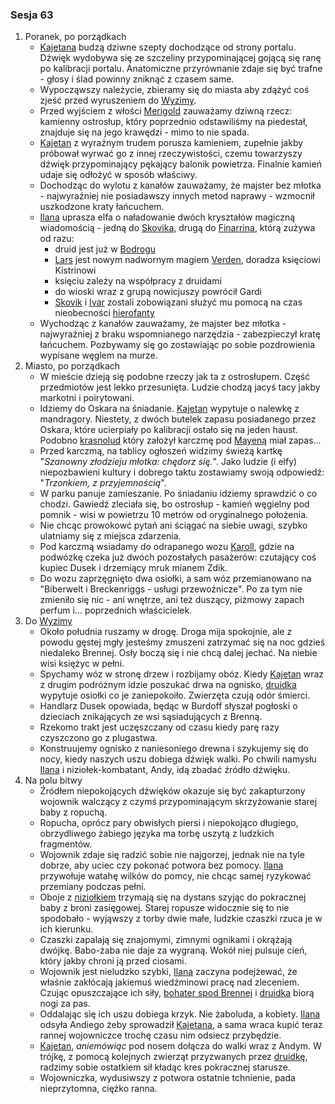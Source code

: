 ### Sesja 63
1. Poranek, po porządkach
    - [Kajetana](#g_kajetan) budzą dziwne szepty dochodzące od strony portalu. Dźwięk wydobywa się ze szczeliny przypominającej gojącą się ranę po kalibracji portalu. Anatomiczne przyrównanie zdaje się być trafne - głosy i ślad powinny zniknąć z czasem same.
    - Wypocząwszy należycie, zbieramy się do miasta aby zdążyć coś zjeść przed wyruszeniem do [Wyzimy](#l_wyzima).
    - Przed wyjściem z włości [Merigold](#p_triss_merigold) zauważamy dziwną rzecz: kamienny ostrosłup, który poprzednio odstawiliśmy na piedestał, znajduje się na jego krawędzi - mimo to nie spada.
    - [Kajetan](#g_kajetan) z wyraźnym trudem porusza kamieniem, zupełnie jakby próbował wyrwać go z innej rzeczywistości, czemu towarzyszy dźwięk przypominający pękający balonik powietrza. Finalnie kamień udaje się odłożyć w sposób właściwy.
    - Dochodząc do wylotu z kanałów zauważamy, że majster bez młotka - najwyraźniej nie posiadawszy innych metod naprawy - wzmocnił uszkodzone kraty łańcuchem.
    - [Ilana](#g_ilana) uprasza elfa o naładowanie dwóch kryształów magiczną wiadomością - jedną do [Skovika](#p_skovik), drugą do [Finarrina](#p_druid_finarrin), którą zużywa od razu:
        + druid jest już w [Bodrogu](#l_bodrog)
        + [Lars](#p_lars) jest nowym nadwornym magiem [Verden](#l_verden), doradza księciowi Kistrinowi
        + księciu zależy na współpracy z druidami
        + do wioski wraz z grupą nowicjuszy powrócił Gardi
        + [Skovik](#p_skovik) i [Ivar](#p_ivar) zostali zobowiązani służyć mu pomocą na czas nieobecności [hierofanty](#p_druid_finarrin)
    - Wychodząc z kanałów zauważamy, że majster bez młotka - najwyraźniej z braku wspomnianego narzędzia - zabezpieczył kratę łańcuchem. Pozbywamy się go zostawiając po sobie pozdrowienia wypisane węglem na murze.
2. Miasto, po porządkach
    - W mieście dzieją się podobne rzeczy jak ta z ostrosłupem. Część przedmiotów jest lekko przesunięta. Ludzie chodzą jacyś tacy jakby markotni i poirytowani.
    - Idziemy do Oskara na śniadanie. [Kajetan](#g_kajetan) wypytuje o nalewkę z mandragory. Niestety, z dwóch butelek zapasu posiadanego przez Oskara, które ucierpiały po kalibracji ostało się na jeden haust. Podobno [krasnolud](#p_morgan) który założył karczmę pod [Mayeną](#l_mayena) miał zapas...
    - Przed karczmą, na tablicy ogłoszeń widzimy świeżą kartkę "_Szanowny złodzieju młotka: chędorz się._". Jako ludzie (i elfy) niepozbawieni kultury i dobrego taktu zostawiamy swoją odpowiedź: "_Trzonkiem, z przyjemnością_".
    - W parku panuje zamieszanie. Po śniadaniu idziemy sprawdzić o co chodzi. Gawiedź zleciała się, bo ostrosłup - kamień węgielny pod pomnik - wisi w powietrzu 10 metrów od oryginalnego położenia.
    - Nie chcąc prowokowć pytań ani ściągać na siebie uwagi, szybko ulatniamy się z miejsca zdarzenia.
    - Pod karczmą wsiadamy do odrapanego wozu [Karoll](#p_karoll), gdzie na podwózkę czeka już dwóch pozostałych pasażerów: czutający coś kupiec Dusek i drzemiący mruk mianem Zdik.
    - Do wozu zaprzęgnięto dwa osiołki, a sam wóz przemianowano na "Biberwelt i Breckenriggs - usługi przewoźnicze". Po za tym nie zmieniło się nic - ani wnętrze, ani też duszący, piżmowy zapach perfum i... poprzednich właścicielek.
3. Do [Wyzimy](#l_wyzima)
    - Około południa ruszamy w drogę. Droga mija spokojnie, ale z powodu gęstej mgły jesteśmy zmuszeni zatrzymać się na noc gdzieś niedaleko Brennej. Osły boczą się i nie chcą dalej jechać. Na niebie wisi księżyc w pełni.
    - Spychamy wóz w stronę drzew i rozbijamy obóz. Kiedy [Kajetan](#g_kajetan) wraz z drugim podróżnym idzie poszukać drwa na ognisko, [druidka](#g_ilana) wypytuje osiołki co je zaniepokoiło. Zwierzęta czują odór śmierci.
    - Handlarz Dusek opowiada, będąc w Burdoff słyszał pogłoski o dzieciach znikających ze wsi sąsiadujących z Brenną.
    - Rzekomo trakt jest uczęszczany od czasu kiedy parę razy czyszczono go z plugastwa.
    - Konstruujemy ognisko z naniesoniego drewna i szykujemy się do nocy, kiedy naszych uszu dobiega dźwięk walki. Po chwili namysłu [Ilana](#g_ilana) i niziołek-kombatant, Andy, idą zbadać źródło dźwięku.
4. Na polu bitwy
    - Źródłem niepokojących dźwięków okazuje się być zakapturzony wojownik walczący z czymś przypominającym skrzyżowanie starej baby z ropuchą.
    - Ropucha, oprócz pary obwisłych piersi i niepokojąco długiego, obrzydliwego żabiego języka ma torbę uszytą z ludzkich fragmentów.
    - Wojownik zdaje się radzić sobie nie najgorzej, jednak nie na tyle dobrze, aby uciec czy pokonać potwora bez pomocy. [Ilana](#g_ilana) przywołuje watahę wilków do pomcy, nie chcąc samej ryzykować przemiany podczas pełni.
    - Oboje z [niziołkiem](Andy) trzymają się na dystans szyjąc do pokracznej baby z broni zasięgowej. Starej ropusze widocznie się to nie spodobało - wyjąwszy z torby dwie małe, ludzkie czaszki rzuca je w ich kierunku.
    - Czaszki zapalają się znajomymi, zimnymi ognikami i okrążają dwójkę. Babo-żaba nie daje za wygraną. Wokół niej pulsuje cień, który jakby chroni ją przed ciosami.
    -  Wojownik jest nieludzko szybki, [Ilana](#g_ilana) zaczyna podejżewać, że właśnie zakłócają jakiemuś wiedźminowi pracę nad zleceniem. Czując opuszczające ich siły, [bohater spod Brennej](Andy) i [druidka](#g_ilana) biorą nogi za pas.
    - Oddalając się ich uszu dobiega krzyk. Nie żaboluda, a kobiety. [Ilana](#g_ilana) odsyła Andiego żeby sprowadził [Kajetana](#g_kajetan), a sama wraca kupić teraz rannej wojowniczce trochę czasu nim odsiecz przybędzie.
    - [Kajetan](#g_kajetan), _aniemówiąc_ pod nosem dołącza do walki wraz z Andym. W trójkę, z pomocą kolejnych zwierząt przyzwanych przez [druidkę](#g_ilana), radzimy sobie ostatkiem sił kładąc kres pokracznej starusze. 
    - Wojowniczka, wydusiwszy z potwora ostatnie tchnienie, pada nieprzytomna, ciężko ranna.
